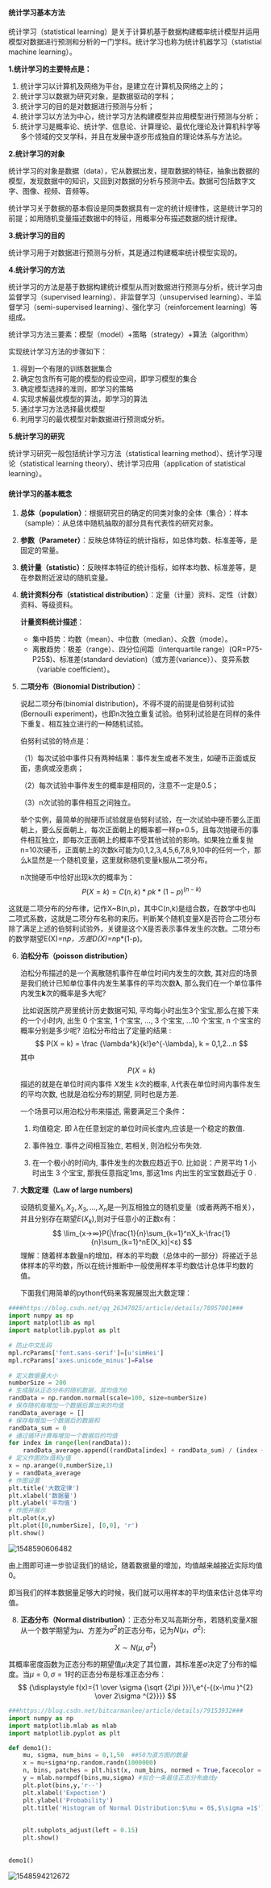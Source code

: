 #### 统计学习基本方法

统计学习（statistical learning）是关于计算机基于数据构建概率统计模型并运用模型对数据进行预测和分析的一门学科。统计学习也称为统计机器学习（statistial machine learning）。

**1.统计学习的主要特点是：**

1. 统计学习以计算机及网络为平台，是建立在计算机及网络之上的；
2. 统计学习以数据为研究对象，是数据驱动的学科；
3. 统计学习的目的是对数据进行预测与分析；
4. 统计学习以方法为中心，统计学习方法构建模型并应用模型进行预测与分析；
5. 统计学习是概率论、统计学、信息论、计算理论、最优化理论及计算机科学等多个领域的交叉学科，并且在发展中逐步形成独自的理论体系与方法论。

**2.统计学习的对象**

统计学习的对象是数据（data），它从数据出发，提取数据的特征，抽象出数据的模型，发现数据中的知识，又回到对数据的分析与预测中去。数据可包括数字文字、图像、视频、音频等。

统计学习关于数据的基本假设是同类数据具有一定的统计规律性，这是统计学习的前提；如用随机变量描述数据中的特征，用概率分布描述数据的统计规律。

**3.统计学习的目的**

统计学习用于对数据进行预测与分析，其是通过构建概率统计模型实现的。

**4.统计学习的方法**

统计学习的方法是基于数据构建统计模型从而对数据进行预测与分析，统计学习由监督学习（supervised learning）、非监督学习（unsupervised learning）、半监督学习（semi-supervised learning）、强化学习（reinforcement learning）等组成。

统计学习方法三要素：模型（model）+策略（strategy）+算法（algorithm）

实现统计学习方法的步骤如下：

1. 得到一个有限的训练数据集合
2. 确定包含所有可能的模型的假设空间，即学习模型的集合
3. 确定模型选择的准则，即学习的策略
4. 实现求解最优模型的算法，即学习的算法
5. 通过学习方法选择最优模型
6. 利用学习的最优模型对新数据进行预测或分析。

**5.统计学习的研究**

统计学习研究一般包括统计学习方法（statistical learning method）、统计学习理论（statistical learning theory）、统计学习应用（application of statistical learning）。

#### 统计学习的基本概念

1. **总体（population）**：根据研究目的确定的同类对象的全体（集合）：样本（sample）：从总体中随机抽取的部分具有代表性的研究对象。

2. **参数（Parameter）**：反映总体特征的统计指标，如总体均数、标准差等，是固定的常量。

3. **统计量（statistic）**：反映样本特征的统计指标，如样本均数、标准差等，是在参数附近波动的随机变量。

4. **统计资料分布（statistical distribution）**：定量（计量）资料、定性（计数）资料、等级资料。

   **计量资料统计描述**：

   - 集中趋势：均数（mean）、中位数（median）、众数（mode）。
   - 离散趋势：极差（range）、四分位间距（interquartile range）(QR=P75-P25$)、标准差(standard deviation)（或方差(variance））、变异系数（variable coefficient）。

5. **二项分布（Bionomial Distribution）**：

   说起二项分布(binomial distribution)，不得不提的前提是伯努利试验(Bernoulli experiment)，也即n次独立重复试验。伯努利试验是在同样的条件下重复、相互独立进行的一种随机试验。

      伯努利试验的特点是：

   （1）每次试验中事件只有两种结果：事件发生或者不发生，如硬币正面或反面，患病或没患病；

   （2）每次试验中事件发生的概率是相同的，注意不一定是0.5；

   （3）n次试验的事件相互之间独立。

   举个实例，最简单的抛硬币试验就是伯努利试验，在一次试验中硬币要么正面朝上，要么反面朝上，每次正面朝上的概率都一样p=0.5，且每次抛硬币的事件相互独立，即每次正面朝上的概率不受其他试验的影响。如果独立重复抛n=10次硬币，正面朝上的次数k可能为0,1,2,3,4,5,6,7,8,9,10中的任何一个，那么k显然是一个随机变量，这里就称随机变量k服从二项分布。

   n次抛硬币中恰好出现k次的概率为：
   $$
   P(X=k) = C(n,k) * pk*(1-p)^{(n-k)}
   $$

这就是二项分布的分布律，记作X~B(n,p)，其中C(n,k)是组合数，在数学中也叫二项式系数，这就是二项分布名称的来历。判断某个随机变量X是否符合二项分布除了满足上述的伯努利试验外，关键是这个X是否表示事件发生的次数。二项分布的数学期望E(X)=n*p，方差D(X)=n*p*(1-p)。

6. **泊松分布（poisson distribution）**

   泊松分布描述的是一个离散随机事件在单位时间内发生的次数, 其对应的场景是我们统计已知单位事件内发生某事件的平均次数**λ**, 那么我们在一个单位事件内发生**k**次的概率是多大呢? 

   ​        比如说医院产房里统计历史数据可知, 平均每小时出生3个宝宝,那么在接下来的一个小时内, 出生 0 个宝宝, 1 个宝宝, …, 3 个宝宝, …10 个宝宝, n 个宝宝的概率分别是多少呢? 泊松分布给出了定量的结果 :  
   $$
   P(X = k) = \frac {\lambda^k}{k!}e^{-\lambda}, k = 0,1,2...n
   $$
    其中 $$P(X=k) $$描述的就是在单位时间内事件 *X*发生 *k*次的概率,  *λ*代表在单位时间内事件发生的平均次数, 也就是泊松分布的期望, 同时也是方差. 

   一个场景可以用泊松分布来描述, 需要满足三个条件：

   1. 均值稳定. 即 *λ*在任意划定的单位时间长度内,应该是一个稳定的数值.

   2. 事件独立. 事件之间相互独立, 若相关, 则泊松分布失效.

   3. 在一个极小的时间内, 事件发生的次数应趋近于0. 比如说：产房平均 1 小时出生 3 个宝宝, 那我任意指定1ms, 那这1ms 内出生的宝宝数趋近于 0 .

7. **大数定理（Law of large numbers)**

   设随机变量$X_1,X_2,X_3,...,X_n$是一列互相独立的随机变量（或者两两不相关），并且分别存在期望$E(X_k)$,则对于任意小的正数ε有：
   $$
   \lim_{x→∞}P(|\frac{1}{n}\sum_{k=1}^nX_k-\frac{1}{n}\sum_{k=1}^nE(X_k)|<ε)
   $$
   理解：随着样本数量n的增加，样本的平均数（总体中的一部分）将接近于总体样本的平均数，所以在统计推断中一般使用样本平均数估计总体平均数的值。

   下面我们用简单的python代码来客观展现出大数定理：

```PYTHON
####https://blog.csdn.net/qq_26347025/article/details/78957001###
import numpy as np
import matplotlib as mpl
import matplotlib.pyplot as plt
 
# 防止中文乱码
mpl.rcParams['font.sans-serif']=[u'simHei']
mpl.rcParams['axes.unicode_minus']=False
 
# 定义数据量大小
numberSize = 200
# 生成服从正态分布的随机数据，其均值为0
randData = np.random.normal(scale=100, size=numberSize)
# 保存随机每增加一个数据后算出来的均值
randData_average = []
# 保存每增加一个数据后的数据和
randData_sum = 0
# 通过循环计算每增加一个数据后的均值
for index in range(len(randData)):
    randData_average.append((randData[index] + randData_sum) / (index + 1.0))
# 定义作图的x值和y值
x = np.arange(0,numberSize,1)
y = randData_average
# 作图设置
plt.title('大数定律')
plt.xlabel('数据量')
plt.ylabel('平均值')
# 作图并展示
plt.plot(x,y)
plt.plot([0,numberSize], [0,0], 'r')
plt.show()
```

![1548590606482](C:\Users\18019\AppData\Roaming\Typora\typora-user-images\1548590606482.png)

由上图即可进一步验证我们的结论，随着数据量的增加，均值越来越接近实际均值0。

即当我们的样本数据量足够大的时候，我们就可以用样本的平均值来估计总体平均值。

8. **正态分布（Normal distribution）**：正态分布又叫高斯分布，若随机变量$X$服从一个数学期望为$μ$、方差为$σ^2$的正态分布，记为$N(μ，σ^2)$:

$$
{\displaystyle X\sim N(\mu ,\sigma ^{2})}
$$

其概率密度函数为正态分布的期望值$μ$决定了其位置，其标准差$σ$决定了分布的幅度。当$μ = 0,σ = 1$时的正态分布是标准正态分布：
$$
{\displaystyle f(x)={1 \over \sigma {\sqrt {2\pi }}}\,e^{-{(x-\mu )^{2} \over 2\sigma ^{2}}}}
$$

```PYTHON
###https://blog.csdn.net/bitcarmanlee/article/details/79153932###
import numpy as np
import matplotlib.mlab as mlab
import matplotlib.pyplot as plt

def demo1():
    mu, sigma, num_bins = 0,1,50  ##50为直方图的数量
    x = mu+sigma*np.random.randn(1000000)
    n, bins, patches = plt.hist(x, num_bins, normed = True,facecolor ='blue',alpha = 0.5) #直方图函数，x为x轴的值，normed=True正则化直方图，即让每个方条表示年龄在该区间内的数量占总数量的比，色深参数0.5.返回n个概率，直方块左边线的x值，及各个方块对象
    y = mlab.normpdf(bins,mu,sigma) #拟合一条最佳正态分布曲线y
    plt.plot(bins,y,'r--')
    plt.xlabel('Expection')
    plt.ylabel('Probability')
    plt.title('Histogram of Normal Distribution:$\mu = 0$,$\sigma =1$')
    
    
    plt.subplots_adjust(left = 0.15)
    plt.show()
    
    
demo1()
```

![1548594212672](C:\Users\18019\AppData\Roaming\Typora\typora-user-images\1548594212672.png)